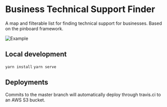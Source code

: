# Business Technical Support Finder
A map and filterable list for finding technical support for businesses. Based on the pinboard framework.

![Example](https://mapboard-images.s3.amazonaws.com/pinboard/business-resource-finder.JPG)

## Local development
`yarn install`
`yarn serve`

## Deployments

Commits to the master branch will automatically deploy through travis.ci to an AWS S3 bucket.
